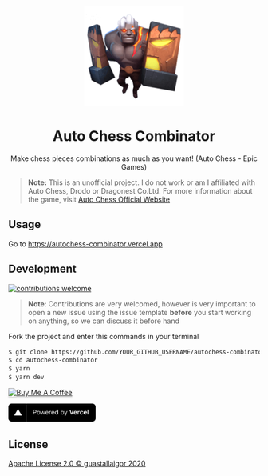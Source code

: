 <div align="center">
  <img src="./public/icon-192x192.png" width="200px">
  <h1>Auto Chess Combinator</h1>
</div>
<p align="center">
  Make chess pieces combinations as much as you want! (Auto Chess - Epic Games)
</p>

> **Note:**
> This is an unofficial project.
> I do not work or am I affiliated with Auto Chess, Drodo or Dragonest Co.Ltd.
> For more information about the game, visit [Auto Chess Official Website](https://ac.dragonest.com/)

## Usage

Go to https://autochess-combinator.vercel.app

## Development

[![contributions welcome](https://img.shields.io/badge/contributions-welcome-brightgreen.svg?style=flat)](https://github.com/guastallaigor/autochess-combinator/issues)

> **Note**: Contributions are very welcomed, however is very important to open a new issue using the issue template **before** you start working on anything, so we can discuss it before hand

Fork the project and enter this commands in your terminal

```sh
$ git clone https://github.com/YOUR_GITHUB_USERNAME/autochess-combinator.git
$ cd autochess-combinator
$ yarn
$ yarn dev
```

<a href="https://www.buymeacoffee.com/guastallaigor" target="_blank"><img src="https://www.buymeacoffee.com/assets/img/custom_images/orange_img.png" alt="Buy Me A Coffee" style="height: 41px !important;width: 174px !important;box-shadow: 0px 3px 2px 0px rgba(190, 190, 190, 0.5) !important;-webkit-box-shadow: 0px 3px 2px 0px rgba(190, 190, 190, 0.5) !important;" ></a>

<div>
  <p>
    <a href="https://vercel.com/?utm_source=hotsapi" target="_blank" rel="noopener">
      <img src="./.github/powered-by-vercel.svg" width="175" alt="Powered by Vercel" />
    </a>
  </p>
</div>

## License

[Apache License 2.0 © guastallaigor 2020](https://github.com/guastallaigor/autochess-combinator/blob/master/LICENSE)
